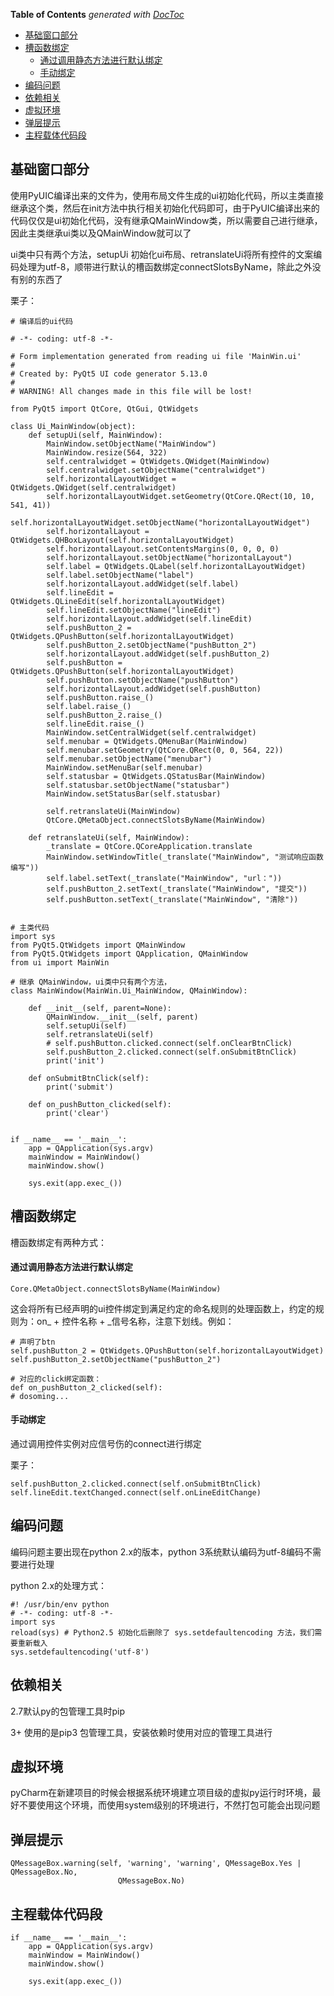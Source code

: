 <!-- START doctoc generated TOC please keep comment here to allow auto update -->
<!-- DON'T EDIT THIS SECTION, INSTEAD RE-RUN doctoc TO UPDATE -->
**Table of Contents**  *generated with [DocToc](https://github.com/thlorenz/doctoc)*

- [基础窗口部分](#%E5%9F%BA%E7%A1%80%E7%AA%97%E5%8F%A3%E9%83%A8%E5%88%86)
- [槽函数绑定](#%E6%A7%BD%E5%87%BD%E6%95%B0%E7%BB%91%E5%AE%9A)
    - [通过调用静态方法进行默认绑定](#%E9%80%9A%E8%BF%87%E8%B0%83%E7%94%A8%E9%9D%99%E6%80%81%E6%96%B9%E6%B3%95%E8%BF%9B%E8%A1%8C%E9%BB%98%E8%AE%A4%E7%BB%91%E5%AE%9A)
    - [手动绑定](#%E6%89%8B%E5%8A%A8%E7%BB%91%E5%AE%9A)
- [编码问题](#%E7%BC%96%E7%A0%81%E9%97%AE%E9%A2%98)
- [依赖相关](#%E4%BE%9D%E8%B5%96%E7%9B%B8%E5%85%B3)
- [虚拟环境](#%E8%99%9A%E6%8B%9F%E7%8E%AF%E5%A2%83)
- [弹层提示](#%E5%BC%B9%E5%B1%82%E6%8F%90%E7%A4%BA)
- [主程载体代码段](#%E4%B8%BB%E7%A8%8B%E8%BD%BD%E4%BD%93%E4%BB%A3%E7%A0%81%E6%AE%B5)

<!-- END doctoc generated TOC please keep comment here to allow auto update -->

## 基础窗口部分

使用PyUIC编译出来的文件为，使用布局文件生成的ui初始化代码，所以主类直接继承这个类，然后在init方法中执行相关初始化代码即可，由于PyUIC编译出来的代码仅仅是ui初始化代码，没有继承QMainWindow类，所以需要自己进行继承，因此主类继承ui类以及QMainWindow就可以了

ui类中只有两个方法，setupUi 初始化ui布局、retranslateUi将所有控件的文案编码处理为utf-8，顺带进行默认的槽函数绑定connectSlotsByName，除此之外没有别的东西了

栗子：

    # 编译后的ui代码

    # -*- coding: utf-8 -*-

    # Form implementation generated from reading ui file 'MainWin.ui'
    #
    # Created by: PyQt5 UI code generator 5.13.0
    #
    # WARNING! All changes made in this file will be lost!

    from PyQt5 import QtCore, QtGui, QtWidgets

    class Ui_MainWindow(object):
        def setupUi(self, MainWindow):
            MainWindow.setObjectName("MainWindow")
            MainWindow.resize(564, 322)
            self.centralwidget = QtWidgets.QWidget(MainWindow)
            self.centralwidget.setObjectName("centralwidget")
            self.horizontalLayoutWidget = QtWidgets.QWidget(self.centralwidget)
            self.horizontalLayoutWidget.setGeometry(QtCore.QRect(10, 10, 541, 41))
            self.horizontalLayoutWidget.setObjectName("horizontalLayoutWidget")
            self.horizontalLayout = QtWidgets.QHBoxLayout(self.horizontalLayoutWidget)
            self.horizontalLayout.setContentsMargins(0, 0, 0, 0)
            self.horizontalLayout.setObjectName("horizontalLayout")
            self.label = QtWidgets.QLabel(self.horizontalLayoutWidget)
            self.label.setObjectName("label")
            self.horizontalLayout.addWidget(self.label)
            self.lineEdit = QtWidgets.QLineEdit(self.horizontalLayoutWidget)
            self.lineEdit.setObjectName("lineEdit")
            self.horizontalLayout.addWidget(self.lineEdit)
            self.pushButton_2 = QtWidgets.QPushButton(self.horizontalLayoutWidget)
            self.pushButton_2.setObjectName("pushButton_2")
            self.horizontalLayout.addWidget(self.pushButton_2)
            self.pushButton = QtWidgets.QPushButton(self.horizontalLayoutWidget)
            self.pushButton.setObjectName("pushButton")
            self.horizontalLayout.addWidget(self.pushButton)
            self.pushButton.raise_()
            self.label.raise_()
            self.pushButton_2.raise_()
            self.lineEdit.raise_()
            MainWindow.setCentralWidget(self.centralwidget)
            self.menubar = QtWidgets.QMenuBar(MainWindow)
            self.menubar.setGeometry(QtCore.QRect(0, 0, 564, 22))
            self.menubar.setObjectName("menubar")
            MainWindow.setMenuBar(self.menubar)
            self.statusbar = QtWidgets.QStatusBar(MainWindow)
            self.statusbar.setObjectName("statusbar")
            MainWindow.setStatusBar(self.statusbar)

            self.retranslateUi(MainWindow)
            QtCore.QMetaObject.connectSlotsByName(MainWindow)

        def retranslateUi(self, MainWindow):
            _translate = QtCore.QCoreApplication.translate
            MainWindow.setWindowTitle(_translate("MainWindow", "测试响应函数编写"))
            self.label.setText(_translate("MainWindow", "url："))
            self.pushButton_2.setText(_translate("MainWindow", "提交"))
            self.pushButton.setText(_translate("MainWindow", "清除"))


    # 主类代码
    import sys
    from PyQt5.QtWidgets import QMainWindow
    from PyQt5.QtWidgets import QApplication, QMainWindow
    from ui import MainWin

    # 继承 QMainWindow，ui类中只有两个方法，
    class MainWindow(MainWin.Ui_MainWindow, QMainWindow):

        def __init__(self, parent=None):
            QMainWindow.__init__(self, parent)
            self.setupUi(self)
            self.retranslateUi(self)
            # self.pushButton.clicked.connect(self.onClearBtnClick)
            self.pushButton_2.clicked.connect(self.onSubmitBtnClick)
            print('init')

        def onSubmitBtnClick(self):
            print('submit')

        def on_pushButton_clicked(self):
            print('clear')


    if __name__ == '__main__':
        app = QApplication(sys.argv)
        mainWindow = MainWindow()
        mainWindow.show()

        sys.exit(app.exec_())


## 槽函数绑定

槽函数绑定有两种方式：

#### 通过调用静态方法进行默认绑定

    Core.QMetaObject.connectSlotsByName(MainWindow)

这会将所有已经声明的ui控件绑定到满足约定的命名规则的处理函数上，约定的规则为：on_ + 控件名称 + _信号名称，注意下划线。例如：

    # 声明了btn
    self.pushButton_2 = QtWidgets.QPushButton(self.horizontalLayoutWidget)
    self.pushButton_2.setObjectName("pushButton_2")

    # 对应的click绑定函数：
    def on_pushButton_2_clicked(self):
    # dosoming...


#### 手动绑定

通过调用控件实例对应信号伤的connect进行绑定

栗子：

    self.pushButton_2.clicked.connect(self.onSubmitBtnClick)
    self.lineEdit.textChanged.connect(self.onLineEditChange)

## 编码问题

编码问题主要出现在python 2.x的版本，python 3系统默认编码为utf-8编码不需要进行处理

python 2.x的处理方式：

    #! /usr/bin/env python 
    # -*- coding: utf-8 -*- 
    import sys 
    reload(sys) # Python2.5 初始化后删除了 sys.setdefaultencoding 方法，我们需要重新载入 
    sys.setdefaultencoding('utf-8') 



## 依赖相关

2.7默认py的包管理工具时pip

3+ 使用的是pip3 包管理工具，安装依赖时使用对应的管理工具进行


## 虚拟环境

pyCharm在新建项目的时候会根据系统环境建立项目级的虚拟py运行时环境，最好不要使用这个环境，而使用system级别的环境进行，不然打包可能会出现问题


## 弹层提示

    QMessageBox.warning(self, 'warning', 'warning', QMessageBox.Yes | QMessageBox.No,
                            QMessageBox.No)



## 主程载体代码段

    if __name__ == '__main__':
        app = QApplication(sys.argv)
        mainWindow = MainWindow()
        mainWindow.show()

        sys.exit(app.exec_())


